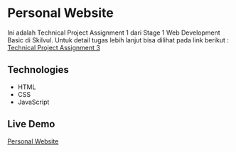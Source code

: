 # Personal Website

Ini adalah Technical Project Assignment 1 dari Stage 1 Web Development Basic di
Skilvul. Untuk detail tugas lebih lanjut bisa dilihat pada link berikut :
[Technical Project Assignment 3](https://github.com/impactbyte/full-stack-web-assignments/tree/master/TPA-001)

## Technologies

- HTML
- CSS
- JavaScript

## Live Demo

[Personal Website](https://ersankarimi-v1.netlify.app/)
